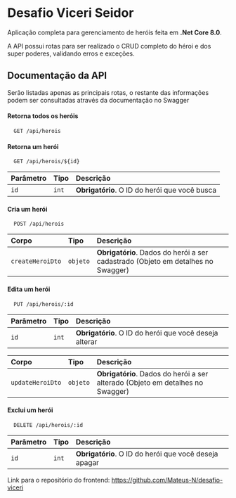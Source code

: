 # Desafio Viceri Seidor

Aplicação completa para gerenciamento de heróis feita em **.Net Core 8.0**.

A API possui rotas para ser realizado o CRUD completo do héroi e dos super poderes, validando erros e exceções.

## Documentação da API

Serão listadas apenas as principais rotas, o restante das informações podem ser consultadas através da documentação no Swagger

#### Retorna todos os heróis

```http
  GET /api/herois
```

#### Retorna um herói

```http
  GET /api/herois/${id}
```

| Parâmetro   | Tipo       | Descrição                                   |
| :---------- | :--------- | :------------------------------------------ |
| `id`      | `int` | **Obrigatório**. O ID do herói que você busca |

#### Cria um herói

```http
  POST /api/herois
```

| Corpo   | Tipo       | Descrição                                   |
| :---------- | :--------- | :------------------------------------------ |
| `createHeroiDto` | `objeto` | **Obrigatório**. Dados do herói a ser cadastrado (Objeto em detalhes no Swagger) |

#### Edita um herói

```http
  PUT /api/herois/:id
```

| Parâmetro   | Tipo       | Descrição                                   |
| :---------- | :--------- | :------------------------------------------ |
| `id`      | `int` | **Obrigatório**. O ID do herói que você deseja alterar |

| Corpo   | Tipo       | Descrição                                   |
| :---------- | :--------- | :------------------------------------------ |
| `updateHeroiDto` | `objeto` | **Obrigatório**. Dados do herói a ser alterado (Objeto em detalhes no Swagger) |

#### Exclui um herói

```http
  DELETE /api/herois/:id
```

| Parâmetro   | Tipo       | Descrição                                   |
| :---------- | :--------- | :------------------------------------------ |
| `id`      | `int` | **Obrigatório**. O ID do herói que você deseja apagar |

Link para o repositório do frontend: <a href="https://github.com/Mateus-N/desafio-viceri">https://github.com/Mateus-N/desafio-viceri</a>